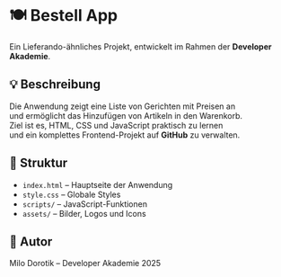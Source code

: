 # 🍽️ Bestell App

Ein Lieferando-ähnliches Projekt, entwickelt im Rahmen der **Developer Akademie**.

## 💡 Beschreibung
Die Anwendung zeigt eine Liste von Gerichten mit Preisen an  
und ermöglicht das Hinzufügen von Artikeln in den Warenkorb.  
Ziel ist es, HTML, CSS und JavaScript praktisch zu lernen  
und ein komplettes Frontend-Projekt auf **GitHub** zu verwalten.

## 📂 Struktur
- `index.html` – Hauptseite der Anwendung  
- `style.css` – Globale Styles  
- `scripts/` – JavaScript-Funktionen  
- `assets/` – Bilder, Logos und Icons  

## 🧠 Autor
Milo Dorotik – Developer Akademie 2025

